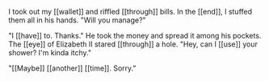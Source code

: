
I took out my [[wallet]] and riffled [[through]] bills. In the [[end]], I stuffed them all in his hands. "Will you manage?"

"I [[have]] to. Thanks." He took the money and spread it among his pockets. The [[eye]] of Elizabeth II stared [[through]] a hole. "Hey, can I [[use]] your shower? I'm kinda itchy."

"[[Maybe]] [[another]] [[time]]. Sorry."